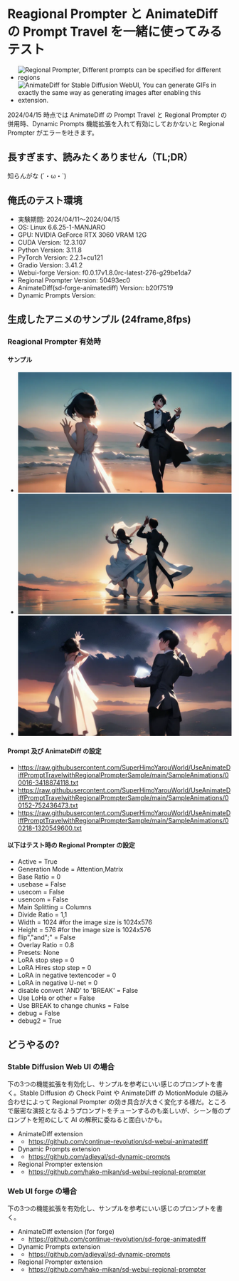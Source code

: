 # Reagional Prompter と AnimateDiff の Prompt Travel を一緒に使ってみるテスト
* ![Regional Prompter, Different prompts can be specified for different regions](https://github.com/hako-mikan/sd-webui-regional-prompter)
* ![AnimateDiff for Stable Diffusion WebUI, You can generate GIFs in exactly the same way as generating images after enabling this extension.](https://github.com/continue-revolution/sd-webui-animatediff)

2024/04/15 時点では AnimateDiff の Prompt Travel と Regional Prompter の併用時、Dynamic Prompts 機能拡張を入れて有効にしておかないと Regional Prompter がエラーを吐きます。

## 長すぎます、読みたくありません（TL;DR）
知らんがな (´・ω・`)

## 俺氏のテスト環境
* 実験期間: 2024/04/11〜2024/04/15
* OS: Linux 6.6.25-1-MANJARO
* GPU: NVIDIA GeForce RTX 3060 VRAM 12G
* CUDA Version: 12.3.107
* Python Version: 3.11.8
* PyTorch Version: 2.2.1+cu121
* Gradio Version: 3.41.2
* Webui-forge Version: f0.0.17v1.8.0rc-latest-276-g29be1da7 
* Regional Prompter Version: 50493ec0
* AnimateDiff(sd-forge-animatediff) Version: b20f7519
* Dynamic Prompts Version: 

## 生成したアニメのサンプル (24frame,8fps)
### Reagional Prompter 有効時
#### サンプル
* ![Sample01](SampleAnimations/00016-3418874118.webp)
* ![Sample02](SampleAnimations/00152-752436473.webp)
* ![Sample03](SampleAnimations/00218-1320549600.webp)
#### Prompt 及び AnimateDiff の設定
* https://raw.githubusercontent.com/SuperHimoYarouWorld/UseAnimateDiffPromptTravelwithRegionalPrompterSample/main/SampleAnimations/00016-3418874118.txt
* https://raw.githubusercontent.com/SuperHimoYarouWorld/UseAnimateDiffPromptTravelwithRegionalPrompterSample/main/SampleAnimations/00152-752436473.txt
* https://raw.githubusercontent.com/SuperHimoYarouWorld/UseAnimateDiffPromptTravelwithRegionalPrompterSample/main/SampleAnimations/00218-1320549600.txt
#### 以下はテスト時の Regional Prompter の設定
* Active = True
* Generation Mode = Attention,Matrix
* Base Ratio = 0
* usebase = False
* usecom = False
* usencom = False
* Main Splitting = Columns
* Divide Ratio = 1,1
* Width = 1024 #for the image size is 1024x576
* Height = 576 #for the image size is 1024x576
* flip","and";" = False
* Overlay Ratio = 0.8
* Presets: None
* LoRA stop step = 0
* LoRA Hires stop step = 0
* LoRA in negative textencoder = 0
* LoRA in negative U-net = 0
* disable convert 'AND' to 'BREAK' = False
* Use LoHa or other = False
* Use BREAK to change chunks = False
* debug = False
* debug2 = True

## どうやるの?
### Stable Diffusion Web UI の場合
下の3つの機能拡張を有効化し、サンプルを参考にいい感じのプロンプトを書く。Stable Diffusion の Check Point や AnimateDiff の MotionModule の組み合わせによって Regional Prompter の効き具合が大きく変化する様だ。ところで厳密な演技となるようプロンプトをチューンするのも楽しいが、シーン毎のプロンプトを短めにして AI の解釈に委ねると面白いかも。
* AnimateDiff extension
* * https://github.com/continue-revolution/sd-webui-animatediff
* Dynamic Prompts extension
* * https://github.com/adieyal/sd-dynamic-prompts
* Regional Prompter extension
* * https://github.com/hako-mikan/sd-webui-regional-prompter
### Web UI forge の場合
下の3つの機能拡張を有効化し、サンプルを参考にいい感じのプロンプトを書く。
* AnimateDiff extension (for forge)
* * https://github.com/continue-revolution/sd-forge-animatediff
* Dynamic Prompts extension
* * https://github.com/adieyal/sd-dynamic-prompts
* Regional Prompter extension
* * https://github.com/hako-mikan/sd-webui-regional-prompter
